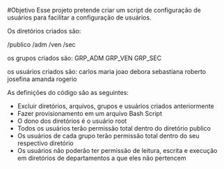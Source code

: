 #Objetivo
Esse projeto pretende criar um script de configuração de usuários para facilitar a configuração de usuários.

Os diretórios criados são:

/publico
/adm
/ven
/sec

os grupos criados são:
GRP_ADM
GRP_VEN
GRP_SEC

os usuários criados são:
carlos
maria
joao
debora
sebastiana
roberto
josefina
amanda
rogerio


As definições do código são as seguintes:
- Excluir diretórios, arquivos, grupos e usuários criados anteriormente
- Fazer provisionamento em um arquivo Bash Script
- O dono dos diretórios é o usuário root
- Todos os usuários terão permissão total dentro do diretório publico
- Os usuários de cada grupo terão permissão total dentro do seu respectivo diretório
- Os usuários não poderão ter permissão de leitura, escrita e execução em diretórios de departamentos a que eles não pertencem
